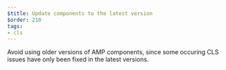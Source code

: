 ```yaml
---
$title: Update components to the latest version
$order: 210
tags:
- cls
---
```

Avoid using older versions of AMP components, since some occuring CLS issues have only been fixed in the latest versions.

